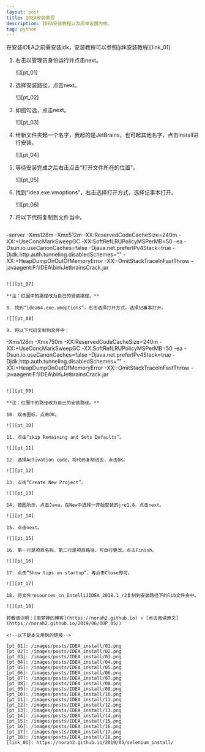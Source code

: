 ```yaml
---
layout: post
title: IDEA安装教程  
description: IDEA安装教程以及简单设置内核。  
tag: python
---
```


在安装IDEA之前需安装jdk，安装教程可以参照[jdk安装教程][link_01]  
  
1. 右击以管理员身份运行并点击next。  
  
   ![][pt_01]  

2. 选择安装路径，点击next。  
  
   ![][pt_02]  

3. 如图勾选，点击next。  
  
   ![][pt_03]  

4. 给新文件夹起一个名字，我起的是JetBrains，也可起其他名字，点击install进行安装。  
  
   ![][pt_04]  

5. 等待安装完成之后右击点击“打开文件所在的位置”。  
  
   ![][pt_05]  

6. 找到“idea.exe.vmoptions”，右击选择打开方式，选择记事本打开。  
  
   ![][pt_06]  

7. 将以下代码复制到文件当中。  
  
   ```python
-server
-Xms128m
-Xmx512m
-XX:ReservedCodeCacheSize=240m
-XX:+UseConcMarkSweepGC
-XX:SoftRefLRUPolicyMSPerMB=50
-ea
-Dsun.io.useCanonCaches=false
-Djava.net.preferIPv4Stack=true
-Djdk.http.auth.tunneling.disabledSchemes=""
-XX:+HeapDumpOnOutOfMemoryError
-XX:-OmitStackTraceInFastThrow
-javaagent:F:\IDEA\bin\JetbrainsCrack.jar
   ```
  
   ![][pt_07]  
  
   **注：红圈中的路径改为自己的安装路径。**  
  
8. 找到“idea64.exe.vmoptions”，右击选择打开方式，选择记事本打开。  
  
   ![][pt_08]
  
9. 将以下代码复制到文件中：  
  
   ```
-Xms128m
-Xmx750m
-XX:ReservedCodeCacheSize=240m
-XX:+UseConcMarkSweepGC
-XX:SoftRefLRUPolicyMSPerMB=50
-ea
-Dsun.io.useCanonCaches=false
-Djava.net.preferIPv4Stack=true
-Djdk.http.auth.tunneling.disabledSchemes=""
-XX:+HeapDumpOnOutOfMemoryError
-XX:-OmitStackTraceInFastThrow
-javaagent:F:\IDEA\bin\JetbrainsCrack.jar
   ```
  
   ![][pt_09]  
  
   **注：红圈中的路径改为自己的安装路径。**  
  
10. 双击图标，点击OK。  
  
   ![][pt_10]  
  
11. 点击“skip Remaining and Sets Defaults”。  
  
   ![][pt_11]  
  
12. 选择Activation code，将代码复制进去，点击OK。  
  
   ![][pt_12]  
  
13. 点击“Create New Project”。  
  
   ![][pt_13]  
  
14. 按图所示，点击Java，在New中选择一开始安装的jre1.8，点击next。  
  
   ![][pt_14]  
  
15. 点击next。  
  
   ![][pt_15]  
  
16. 第一行是项目名称，第二行是项目路径，可自行更改，点击Finish。  
  
   ![][pt_16]  
  
17. 点击“Show tips on startup”，再点击Close即可。  
  
   ![][pt_17]  
  
18. 将文件resources_cn_IntelliJIDEA_2018.1_r2复制到安装路径下的lib文件夹中。  
  
   ![][pt_18]  
  
转载请注明：[南梦婷的博客](https://norah2.github.io) » [点击阅读原文](https://norah2.github.io/2019/06/OOP_05/)   

<!--以下是本文用到的链接-->  

[pt_01]: /images/posts/IDEA_install/01.png
[pt_02]: /images/posts/IDEA_install/02.png
[pt_03]: /images/posts/IDEA_install/03.png
[pt_04]: /images/posts/IDEA_install/04.png
[pt_05]: /images/posts/IDEA_install/05.png
[pt_06]: /images/posts/IDEA_install/06.png
[pt_07]: /images/posts/IDEA_install/07.png
[pt_08]: /images/posts/IDEA_install/08.png
[pt_09]: /images/posts/IDEA_install/09.png
[pt_10]: /images/posts/IDEA_install/10.png
[pt_11]: /images/posts/IDEA_install/11.png
[pt_12]: /images/posts/IDEA_install/12.png
[pt_13]: /images/posts/IDEA_install/13.png
[pt_14]: /images/posts/IDEA_install/14.png
[pt_15]: /images/posts/IDEA_install/15.png
[pt_16]: /images/posts/IDEA_install/16.png
[pt_17]: /images/posts/IDEA_install/17.png
[pt_18]: /images/posts/IDEA_install/18.png
[link_01]: https://norah2.github.io/2019/05/selenium_install/
